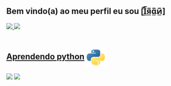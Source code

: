 ## Bem vindo(a) ao meu perfil eu sou **[̲̅I̲̅я̲̅α̲̅и̲̅]**
<div>
  <a href="https://github.com/yIranBR">
  <img height="180em" src="https://github-readme-stats.vercel.app/api?username=yIranBR&show_icons=true&theme=tokyonight&include_all_commits=true&count_private=true"/>
  <img height="120em" src="https://github-readme-stats.vercel.app/api/top-langs/?username=yIranBR&layout=compact&langs_count=7&theme=tokyonight"/>
</div>

<div style="display: inline_block"><br>
  <h2>Aprendendo python<img align="center" alt="Rafa-Python" height="50" width="60" src="https://raw.githubusercontent.com/devicons/devicon/master/icons/python/python-original.svg"></h2>
</div>

<div> 
 <a href="https://www.youtube.com/channel/Iranzin" target="_blank"><img src="https://img.shields.io/badge/YouTube-FF0000?style=for-the-badge&logo=youtube&logoColor=white" target="_blank"></a>
 <a href="https://steamcommunity.com/id/yIranBR" target="_blank"><img src="https://img.shields.io/badge/Steam-000000?style=for-the-badge&logo=steam&logoColor=white" target="_blank"></a>
</div>
